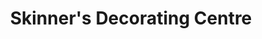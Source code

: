 ---
title: "Skinner's Decorating Centre"
url: /beinn-na-faoghla/skinners-decorating-centre/
shop: doityourself
---